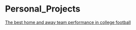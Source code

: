 # Personal_Projects
[The best home and away team performance in college football](https://github.com/Z4KKD/College_Football)
